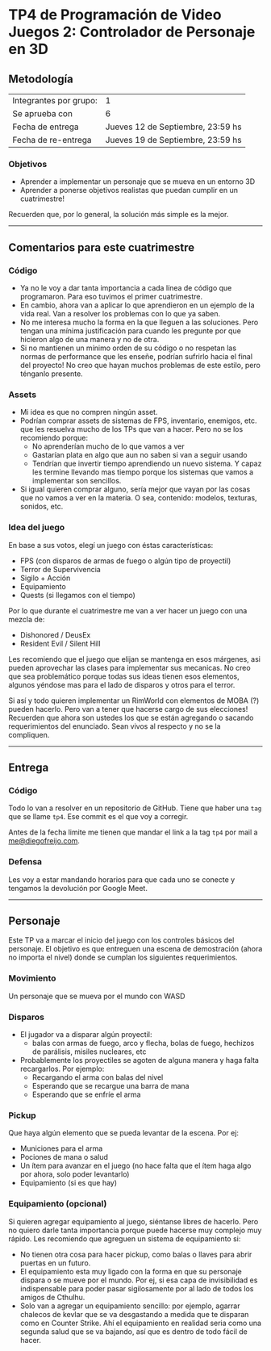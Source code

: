 # TP4 de Programación de Video Juegos 2: Controlador de Personaje en 3D

## Metodología

|                        |                                   |
| ---------------------- | --------------------------------- |
| Integrantes por grupo: | 1                                 |
| Se aprueba con         | 6                                 |
| Fecha de entrega       | Jueves 12 de Septiembre, 23:59 hs |
| Fecha de re-entrega    | Jueves 19 de Septiembre, 23:59 hs |


### Objetivos

- Aprender a implementar un personaje que se mueva en un entorno 3D
- Aprender a ponerse objetivos realistas que puedan cumplir en un cuatrimestre!

Recuerden que, por lo general, la solución más simple es la mejor.

---

## Comentarios para este cuatrimestre

### Código

- Ya no le voy a dar tanta importancia a cada línea de código que programaron. Para eso tuvimos el primer cuatrimestre.
- En cambio, ahora van a aplicar lo que aprendieron en un ejemplo de la vida real. Van a resolver los problemas con lo que ya saben.
- No me interesa mucho la forma en la que lleguen a las soluciones. Pero tengan una mínima justificación para cuando les pregunte por que hicieron algo de una manera y no de otra.
- Si no mantienen un mínimo orden de su código o no respetan las normas de performance que les enseñe, podrían sufrirlo hacia el final del proyecto! No creo que hayan muchos problemas de este estilo, pero ténganlo presente.

### Assets

- Mi idea es que no compren ningún asset.
- Podrían comprar assets de sistemas de FPS, inventario, enemigos, etc. que les resuelva mucho de los TPs que van a hacer. Pero no se los recomiendo porque:
	- No aprenderían mucho de lo que vamos a ver
	- Gastarían plata en algo que aun no saben si van a seguir usando
	- Tendrían que invertir tiempo aprendiendo un nuevo sistema. Y capaz les termine llevando mas tiempo porque los sistemas que vamos a implementar son sencillos.
- Si igual quieren comprar alguno, sería mejor que vayan por las cosas que no vamos a ver en la materia. O sea, contenido: modelos, texturas, sonidos, etc.

### Idea del juego

En base a sus votos, elegí un juego con éstas características:

- FPS (con disparos de armas de fuego o algún tipo de proyectil)
- Terror de Supervivencia
- Sigilo + Acción
- Equipamiento
- Quests (si llegamos con el tiempo)

Por lo que durante el cuatrimestre me van a ver hacer un juego con una mezcla de:

- Dishonored / DeusEx
- Resident Evil / Silent Hill

Les recomiendo que el juego que elijan se mantenga en esos márgenes, asi pueden aprovechar las clases para implementar sus mecanicas. No creo que sea problemático porque todas sus ideas tienen esos elementos, algunos yéndose mas para el lado de disparos y otros para el terror.

Si así y todo quieren implementar un RimWorld con elementos de MOBA (?) pueden hacerlo. Pero van a tener que hacerse cargo de sus elecciones! Recuerden que ahora son ustedes los que se están agregando o sacando requerimientos del enunciado. Sean vivos al respecto y no se la compliquen.

----

## Entrega

### Código

Todo lo van a resolver en un repositorio de GitHub. Tiene que haber una `tag` que se llame `tp4`. Ese commit es el que voy a corregir.

Antes de la fecha limite me tienen que mandar el link a la tag `tp4` por mail a <me@diegofreijo.com>.
 
### Defensa

Les voy a estar mandando horarios para que cada uno se conecte y tengamos la devolución por Google Meet.

----

## Personaje

Este TP va a marcar el inicio del juego con los controles básicos del personaje. El objetivo es que entreguen una escena de demostración (ahora no importa el nivel) donde se cumplan los siguientes requerimientos.

### Movimiento

Un personaje que se mueva por el mundo con WASD

### Disparos

- El jugador va a disparar algún proyectil:
	- balas con armas de fuego, arco y flecha, bolas de fuego, hechizos de parálisis, misiles nucleares, etc
- Probablemente los proyectiles se agoten de alguna manera y haga falta recargarlos. Por ejemplo:
	- Recargando el arma con balas del nivel
	- Esperando que se recargue una barra de mana
	- Esperando que se enfríe el arma

### Pickup

Que haya algún elemento que se pueda levantar de la escena. Por ej:
- Municiones para el arma
- Pociones de mana o salud
- Un ítem para avanzar en el juego (no hace falta que el ítem haga algo por ahora, solo poder levantarlo)
- Equipamiento (si es que hay)

### Equipamiento (opcional)

Si quieren agregar equipamiento al juego, siéntanse libres de hacerlo. Pero no quiero darle tanta importancia porque puede hacerse muy complejo muy rápido. Les recomiendo que agreguen un sistema de equipamiento si:

- No tienen otra cosa para hacer pickup, como balas o llaves para abrir puertas en un futuro.
- El equipamiento esta muy ligado con la forma en que su personaje dispara o se mueve por el mundo. Por ej, si esa capa de invisibilidad es indispensable para poder pasar sigilosamente por al lado de todos los amigos de Cthulhu.
- Solo van a agregar un equipamiento sencillo: por ejemplo, agarrar chalecos de kevlar que se va desgastando a medida que te disparan como en Counter Strike. Ahí el equipamiento en realidad seria como una segunda salud que se va bajando, así que es dentro de todo fácil de hacer.


